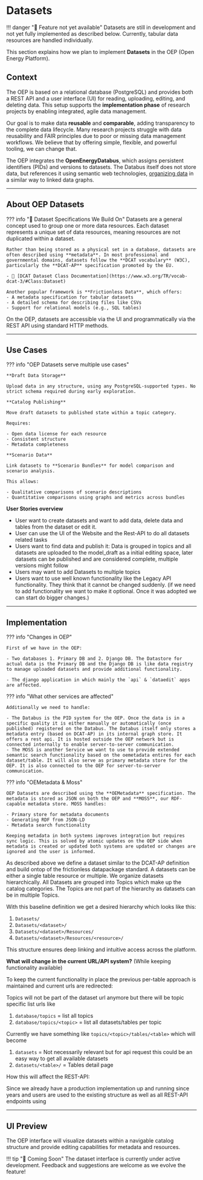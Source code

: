 <!--
SPDX-FileCopyrightText: 2025 Jonas Huber <https://github.com/jh-RLI> © Reiner Lemoine Institut

SPDX-License-Identifier: CC0-1.0
-->

# Datasets

!!! danger "🚧 Feature not yet available"
    Datasets are still in development and not yet fully implemented as described below. Currently, tabular data resources are handled individually.

This section explains how we plan to implement **Datasets** in the OEP (Open Energy Platform).

## Context

The OEP is based on a relational database (PostgreSQL) and provides both a REST API and a user interface (UI) for reading, uploading, editing, and deleting data. This setup supports the **implementation phase** of research projects by enabling integrated, agile data management.

Our goal is to make data **reusable** and **comparable**, adding transparency to the complete data lifecycle. Many research projects struggle with data reusability and FAIR principles due to poor or missing data management workflows. We believe that by offering simple, flexible, and powerful tooling, we can change that.

The OEP integrates the **OpenEnergyDatabus**, which assigns persistent identifiers (PIDs) and versions to datasets. The Databus itself does not store data, but references it using semantic web technologies, [organizing data](https://dbpedia.gitbook.io/databus/model/how-to#general-structure) in a similar way to linked data graphs.

---

## About OEP Datasets

??? info "🧩 Dataset Specifications We Build On"
    Datasets are a general concept used to group one or more data resources. Each dataset represents a unique set of data resources, meaning resources are not duplicated within a dataset.

    Rather than being stored as a physical set in a database, datasets are often described using **metadata**. In most professional and governmental domains, datasets follow the **DCAT vocabulary** (W3C), particularly the **DCAT-AP** specification promoted by the EU.

    - 🔗 [DCAT Dataset Class Documentation](https://www.w3.org/TR/vocab-dcat-3/#Class:Dataset)

    Another popular framework is **Frictionless Data**, which offers:
    - A metadata specification for tabular datasets
    - A detailed schema for describing files like CSVs
    - Support for relational models (e.g., SQL tables)

On the OEP, datasets are accessible via the UI and programmatically via the REST API using standard HTTP methods.

---

## Use Cases

??? info "OEP Datasets serve multiple use cases"

    **Draft Data Storage**

    Upload data in any structure, using any PostgreSQL-supported types. No strict schema required during early exploration.

    **Catalog Publishing**

    Move draft datasets to published state within a topic category.

    Requires:

    - Open data license for each resource
    - Consistent structure
    - Metadata completeness

    **Scenario Data**

    Link datasets to **Scenario Bundles** for model comparison and scenario analysis.

    This allows:

    - Qualitative comparisons of scenario descriptions
    - Quantitative comparisons using graphs and metrics across bundles

**User Stories overview**

- User want to create datasets and want to add data, delete data and tables from the dataset or edit it.
- User can use the UI of the Website and the Rest-API to do all datasets related tasks
- Users want to find data and publish it: Data is grouped in topics and all datasets are uploaded to the model_draft as a initial editing space, later datasets can be published and are considered complete, multiple versions might follow
- Users may want to add Datasets to multiple topics
- Users want to use well known functionality like the Legacy API functionality. They think that it cannot be changed suddenly.
(if we need to add functionality we want to make it optional. Once it was adopted we can start do bigger changes.)

---

## Implementation

??? info "Changes in OEP"

    First of we have in the OEP:

    - Two databases 1. Primary DB and 2. Django DB. The Datastore for actual data is the Primary DB and the Django DB is like data registry to manage uploaded datasets and provide additional functionality.

    - The django application in which mainly the `api` & `dataedit` apps are affected.

??? info "What other services are affected"

    Additionally we need to handle:

    - The Databus is the PID system for the OEP. Once the data is in a specific quality it is either manually or automatically (once published) registered on the Databus. The Databus itself only stores a metadata entry (based on DCAT-AP) in its internal graph store. It offers a rest api. It is hosted outside the OEP network but is connected internally to enable server-to-server communication.
    - The MOSS is another Service we want to use to provide extended semantic search functionality based on the oemetadata entires for each dataset/table. It will also serve as primary metadata store for the OEP. It is also connected to the OEP for server-to-server communication.

??? info "OEMetadata & Moss"

    OEP Datasets are described using the **OEMetadata** specification. The metadata is stored as JSON on both the OEP and **MOSS**, our RDF-capable metadata store. MOSS handles:

    - Primary store for metadata documents
    - Generating RDF from JSON-LD
    - Metadata search functionality

    Keeping metadata in both systems improves integration but requires sync logic. This is solved by atomic updates on the OEP side when metadata is created or updated both systems are updated or changes are ignored and the user is informed.

As described above we define a dataset similar to the DCAT-AP definition and build ontop of the frictionless datapackage standard. A datasets can be either a single table resource or multiple. We organize datasets hierarchically. All Datasets are grouped into Topics which make up the catalog categories. The Topics are not part of the hierarchy as datasets can be in multiple Topics.

With this baseline definition we get a desired hierarchy which looks like this:

1. `Datasets/`
2. `Datasets/<dataset>/`
3. `Datasets/<dataset>/Resources/`
4. `Datasets/<dataset>/Resources/<resource>/`

This structure ensures deep linking and intuitive access across the platform.

**What will change in the current URL/API system?**
(While keeping functionality available)

To keep the current functionality in place the previous per-table approach is maintained and current urls are redirected:

Topics will not be part of the dataset url anymore but there will be topic specific list urls like

1. `database/topics`            = list all topics
2. `database/topics/<topic>`    = list all datasets/tables per topic

Currently we have something like `topics/<topic>/tables/<table>` which will become

1. `datasets`           = Not necessarily relevant but for api request this could be an easy way to get all available datasets
2. `datasets/<table>/`  = Tables detail page

How this will affect the REST-API:

Since we already have a production implementation up and running since years and users are used to the existing structure as well as all REST-API endpoints using

---

## UI Preview

The OEP interface will visualize datasets within a navigable catalog structure and provide editing capabilities for metadata and resources.

!!! tip "🌱 Coming Soon"
    The dataset interface is currently under active development. Feedback and suggestions are welcome as we evolve the feature!
